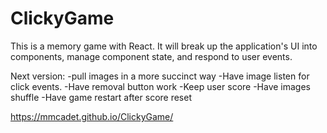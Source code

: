 # ClickyGame


This is a memory game with React. It will break up the application's UI into components, manage component state, and respond to user events.

Next version:
    -pull images in a more succinct way
    -Have image listen for click events.
    -Have removal button work
    -Keep user score
    -Have images shuffle
    -Have game restart after score reset

 https://mmcadet.github.io/ClickyGame/
